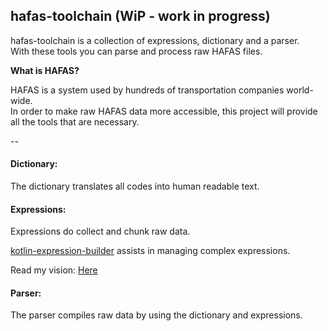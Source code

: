 ## hafas-toolchain (WiP - work in progress)

hafas-toolchain is a collection of expressions, dictionary and a parser. <br />With these tools you can parse and process raw HAFAS files.

**What is HAFAS?**

HAFAS is a system used by hundreds of transportation companies world-wide.<br>
In order to make raw HAFAS data more accessible,
this project will provide all the tools that are necessary.

--

#### Dictionary:

The dictionary translates all codes into human readable text.

#### Expressions:

Expressions do collect and chunk raw data.

[kotlin-expression-builder](https://github.com/Burnett01/kotlin-expression-builder) assists in managing complex expressions.

Read my vision: [Here](https://burnett01.blogspot.de/2017/06/developers-should-ease-code-readability.html)

#### Parser:

The parser compiles raw data by using the dictionary and expressions.
